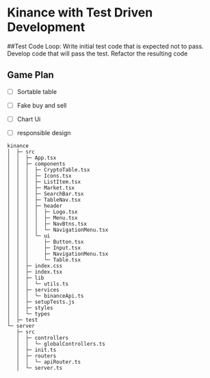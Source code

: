 # Kinance with Test Driven Development 

##Test Code Loop:
Write initial test code that is expected not to pass.
Develop code that will pass the test.
Refactor the resulting code

## Game Plan
-[ ] Sortable table
-[ ] Fake buy and sell
-[ ] Chart Ui
-[ ] responsible design


```
kinance
│  ├─ src
│  │  ├─ App.tsx
│  │  ├─ components
│  │  │  ├─ CryptoTable.tsx
│  │  │  ├─ Icons.tsx
│  │  │  ├─ ListItem.tsx
│  │  │  ├─ Market.tsx
│  │  │  ├─ SearchBar.tsx
│  │  │  ├─ TableNav.tsx
│  │  │  ├─ header
│  │  │  │  ├─ Logo.tsx
│  │  │  │  ├─ Menu.tsx
│  │  │  │  ├─ NavBtns.tsx
│  │  │  │  └─ NavigationMenu.tsx
│  │  │  └─ ui
│  │  │     ├─ Button.tsx
│  │  │     ├─ Input.tsx
│  │  │     ├─ NavigationMenu.tsx
│  │  │     └─ Table.tsx
│  │  ├─ index.css
│  │  ├─ index.tsx
│  │  ├─ lib
│  │  │  └─ utils.ts
│  │  ├─ services
│  │  │  └─ binanceApi.ts
│  │  ├─ setupTests.js
│  │  ├─ styles
│  │  └─ types
│  ├─ test
└─ server
   ├─ src
   │  ├─ controllers
   │  │  └─ globalControllers.ts
   │  ├─ init.ts
   │  ├─ routers
   │  │  └─ apiRouter.ts
   │  └─ server.ts

```
